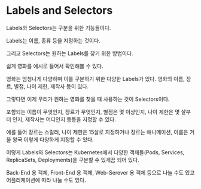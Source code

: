 # Labels and Selectors

Labels와 Selectors는 구분을 위한 기능들이다. 

Labels는 이름, 종류 등을 지정하는 것이다.

그리고 Selectors는 원하는 Labels를 찾기 위한 방법이다.

쉽게 영화를 예시로 들어서 확인해볼 수 있다.

영화는 엄청나게 다양하며 이를 구분하기 위한 다양한 Labels가 있다. 영화의 이름, 장르, 별점, 나이 제한, 제작사 등이 있다.

그렇다면 이제 우리가 원하는 영화를 찾을 때 사용하는 것이 Selectors이다.

포함되는 이름이 무엇인지, 장르가 무엇인지, 별점은 몇 이상인지, 나이 제한은 몇 살부터 인지, 제작사는 어디인지 등등을 지정할 수 있다.

예를 들어 장르는 스릴러, 나이 제한은 15살로 지정하거나 장르는 애니메이션, 이름은 겨울 왕국 이렇게 다양하게 지정할 수 있다.

이렇게 Labels와 Selectors는 Kubernetes에서 다양한 객체들(Pods, Services, ReplicaSets, Deployments)을 구분할 수 있게끔 되어 있다.

Back-End 용 객체, Front-End 용 객체, Web-Serever 용 객체 등으로 나눌 수도 있고 어플리케이션에 따라 나눌 수도 있다.
